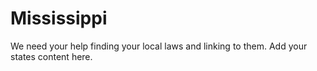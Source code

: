 # Mississippi

We need your help finding your local laws and linking to them. Add your states content here.